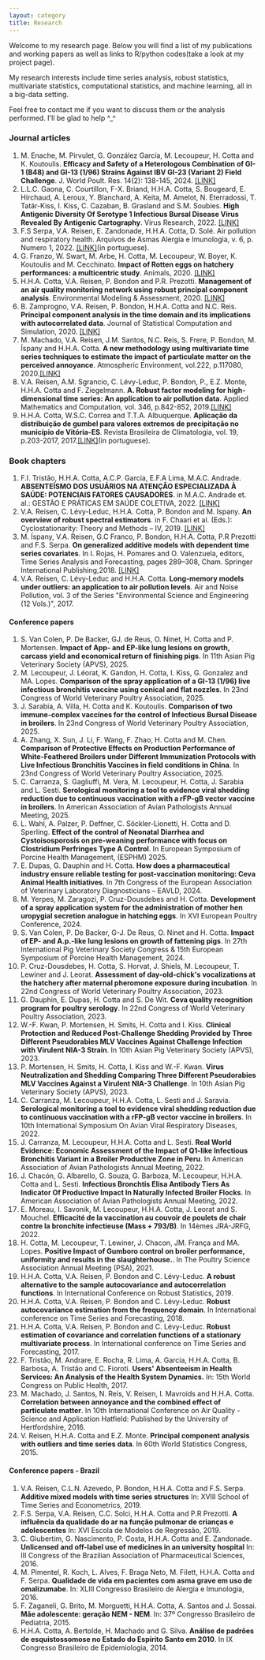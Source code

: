 ```yaml
---
layout: category
title: Research
---
```

Welcome to my research page. Below you will find a list of my publications and working papers as well as links to R/python codes(take a look at my project page).

My research interests include time series analysis, robust statistics, multivariate statistics, computational statistics, and machine learning, all in a big-data setting.

Feel free to contact me if you want to discuss them or the analysis performed. I'll be glad to help  ^_^

### Journal articles

1. M. Enache, M. Pirvulet, G. González García, M. Lecoupeur, H. Cotta and K. Koutoulis. **Efficacy and Safety of a Heterologous Combination of GI-1 (B48) and GI-13 (1/96) Strains Against IBV GI-23 (Variant 2) Field Challenge**. J. World Poult. Res. 14(2): 138-145, 2024. [[LINK]]({{site.url}}/papers/jwpr2024.pdf)
1. L.L.C. Gaona, C. Courtillon, F-X. Briand, H.H.A. Cotta, S. Bougeard, E. Hirchaud, A. Leroux, Y. Blanchard, A. Keita, M. Amelot, N. Eterradossi, T. Tatár-Kiss, I. Kiss, C. Cazaban, B. Grasland and S.M. Soubies. **High Antigenic Diversity Of Serotype 1 Infectious Bursal Disease Virus Revealed By Antigenic Cartography**. Virus Research, 2022. [[LINK]]({{site.url}}/papers/2023_cubas_gaona.pdf)
2. F.S Serpa, V.A. Reisen, E. Zandonade,  H.H.A. Cotta, D. Solé. Air pollution and respiratory health. Arquivos de Asmas Alergia e Imunologia, v. 6, p. Numero 1, 2022. [[LINK]]({{site.url}}/papers/v6n1a08.pdf)(in portuguese).
3. G. Franzo, W. Swart, M. Arbe, H. Cotta, M. Lecoupeur, W. Boyer, K. Koutoulis and M. Cecchinato. **Impact of Rotten eggs on hatchery performances: a multicentric study**. Animals, 2020. [[LINK]]({{site.url}}/papers/animals-10-01725.pdf)
4. H.H.A. Cotta, V.A. Reisen, P. Bondon and P.R. Prezotti. **Management of an air quality monitoring network using robust principal component analysis**. Environmental Modeling & Assessment, 2020. [[LINK]]({{site.url}}/papers/10.1007s10666-020-09717-7.pdf)
5. B. Zamprogno, V.A. Reisen, P. Bondon, H.H.A. Cotta and N.C. Reis. **Principal component analysis in the time domain and its implications with autocorrelated data**. Journal of Statistical Computation and Simulation, 2020. [[LINK]]({{site.url}}/papers/pca_2020.pdf)
6. M. Machado, V.A. Reisen, J.M. Santos, N.C. Reis, S. Frere, P. Bondon, M. Íspany and H.H.A. Cotta.  **A new methodology using multivariate time series techniques to estimate the impact of particulate matter on the perceived annoyance**. Atmospheric Environment, vol.222, p.117080, 2020.[[LINK]]({{site.url}}/papers/10.1016jatmosenv.2019.117080.pdf)
7. V.A. Reisen, A.M. Sgrancio, C. Lévy-Leduc, P. Bondon, P., E.Z. Monte, H.H.A. Cotta and F. Ziegelmann. **A. Robust factor modeling for high-dimensional time series: An application to air pollution data**. Applied Mathematics and Computation, vol. 346, p.842-852, 2019.[[LINK]]({{site.url}}/papers/reisen_20019_applied_math_comp.pdf)
8. H.H.A. Cotta, W.S.C. Correa and T.T.A. Albuquerque. **Aplicação da distribuição de gumbel para valores extremos de precipitação no município de Vitória-ES**. Revista Brasileira de Climatologia, vol. 19, p.203-2017, 2017.[[LINK]](https://revistas.ufpr.br/revistaabclima/article/download/39440/29391)(in portuguese).
	

### Book chapters
1. F.I. Tristão, H.H.A. Cotta, A.C.P. Garcia, E.F.A Lima, M.A.C. Andrade. **ABSENTEÍSMO DOS USUÁRIOS NA ATENÇÃO ESPECIALIZADA À SAÚDE: POTENCIAIS FATORES CAUSADORES**. in M.A.C. Andrade et. al.: GESTÃO E PRÁTICAS EM SAÚDE COLETIVA, 2022. [[LINK]]({{site.url}}/papers/libro_abs.pdf)
2. V.A. Reisen, C. Lévy-Leduc, H.H.A. Cotta, P. Bondon and M. Ispany. **An overview of robust spectral estimators**. in F. Chaari et al. (Eds.): Cyclostationarity: Theory and Methods – IV, 2019. [[LINK]]({{site.url}}/papers/10.1007-978-3-030-22529-212.pdf)
3. M. Íspany, V.A. Reisen, G.C Franco, P. Bondon, H.H.A. Cotta, P.R Prezotti and F.S. Serpa. **On generalized additive models with dependent time series covariates**. In I. Rojas, H. Pomares and  O. Valenzuela, editors, Time Series Analysis and Forecasting, pages 289–308, Cham. Springer International Publishing,2018. [[LINK]]({{site.url}}/papers/GAM-PCA-VAR_Contr_to_Stat_final.pdf)
4. V.A. Reisen, C. Lévy-Leduc and H.H.A. Cotta. **Long-memory models under outliers: an application to air pollution levels**. Air and Noise Pollution, vol. 3 of the Series "Environmental Science and Engineering (12 Vols.)", 2017.


#### Conference papers
1. S. Van Colen, P. De Backer, GJ. de Reus, O. Ninet, H. Cotta and P. Mortensen. **Impact of App- and EP-like lung lesions on growth, carcass yield and economical return of finishing pigs**. In 11th Asian Pig Veterinary Society (APVS), 2025.
1. M. Lecoupeur, J. Léorat, K. Gandon, H. Cotta, I. Kiss, G. Gonzalez and MA. Lopes. **Comparison of the spray application of a GI-13 (1/96) live infectious bronchitis vaccine using conical and flat nozzles**. In 23nd Congress of World Veterinary Poultry Association, 2025.
1. J. Sarabia, A. Villa, H. Cotta and K. Koutoulis. **Comparison of two immune-complex vaccines for the control of Infectious Bursal Disease in broilers**. In 23nd Congress of World Veterinary Poultry Association, 2025.
1. A. Zhang, X. Sun, J. Li, F. Wang, F. Zhao, H. Cotta and M. Chen. **Comparison of Protective Effects on Production Performance of White-Feathered Broilers under Different Immunization Protocols with Live Infectious Bronchitis Vaccines in field conditions in China**. In 23nd Congress of World Veterinary Poultry Association, 2025.
2. C. Carranza, S. Gagliuffi, M. Vera, M. Lecoupeur, H. Cotta, J. Sarabia and L. Sesti. **Serological monitoring a tool to evidence viral shedding reduction due to continuous vaccination with a rFP-gB vector vaccine in broilers**. In American Association of Avian Pathologists Annual Meeting, 2025.
1. L. Wahl, A. Palzer, P. Deffner, C. Söckler-Lionetti, H. Cotta and D. Sperling. **Effect of the control of Neonatal Diarrhea and Cystoisosporosis on pre-weaning performance with focus on Clostridium Perfringes Type A Control**. In European Symposium of Porcine Health Management, (ESPHM) 2025.
1. E. Dupas, G. Dauphin and H. Cotta. **How does a pharmaceutical industry ensure reliable testing for post-vaccination monitoring: Ceva Animal Health initiatives**. In 7th Congress of the European Association of Veterinary Laboratory Diagnosticians – EAVLD, 2024.
1. M. Yerpes, M. Zaragozi, P. Cruz-Dousdebes and H. Cotta. **Development of a spray application system for the administration of mother hen uropygial secretion analogue in hatching eggs**. In XVI European Poultry Conference, 2024.
2. S. Van Colen, P. De Backer, G-J. De Reus, O. Ninet and H. Cotta. **Impact of EP- and A.p.-like lung lesions on growth of fattening pigs**. In 27th International Pig Veterinary Society Congress &  15th European Symposium of Porcine Health Management, 2024.
1. P. Cruz-Dousdebes, H. Cotta, S. Horvat, J. Shiels, M. Lecoupeur, T. Lewiner and J. Leorat.
**Assessment of day-old-chick's vocalizations at the hatchery after maternal pheromone exposure during incubation**. In 22nd Congress of World Veterinary Poultry Association, 2023.
2. G. Dauphin, E. Dupas, H. Cotta and S. De Wit. **Ceva quality recognition program for poultry serology**. In 22nd Congress of World Veterinary Poultry Association, 2023.
2. W.-F. Kwan, P. Mortensen, H. Smits, H. Cotta and I. Kiss. **Clinical Protection and Reduced Post-Challenge Shedding Provided by Three Different Pseudorabies MLV Vaccines Against Challenge Infection with Virulent NIA-3 Strain**. In 10th Asian Pig Veterinary Society (APVS), 2023.
3. P. Mortensen, H. Smits, H. Cotta, I. Kiss and W.-F. Kwan. **Virus Neutralization and Shedding Comparing Three Different Pseudorabies MLV Vaccines Against a Virulent NIA-3 Challenge**. In 10th Asian Pig Veterinary Society (APVS), 2023.
2. C. Carranza, M. Lecoupeur, H.H.A. Cotta, L. Sesti and J. Saravia. **Serological monitoring a tool to evidence viral shedding reduction due to continuous vaccination with a rFP-gB vector vaccine in broilers**. In 10th International Symposium On Avian Viral Respiratory Diseases, 2022.
2. J. Carranza, M. Lecoupeur, H.H.A. Cotta and L. Sesti. **Real World Evidence: Economic Assessment of  the Impact of Q1-like Infectious Bronchitis Variant in a Broiler Productive Zone in Peru**. In American Association of Avian Pathologists Annual Meeting, 2022.
3. J. Chacón, G. Albarello, G. Souza, G. Barboza, M. Lecoupeur, H.H.A. Cotta and L. Sesti. **Infectious Bronchtis Elisa Antibody Tiers As Indicator Of Productive Impact In Naturally Infected Broiler Flocks**. In American Association of Avian Pathologists Annual Meeting, 2022.
4. E. Moreau, I. Savonik, M. Lecoupeur,  H.H.A. Cotta, J. Leorat and S. Mouchel. **Efficacité de la vaccination au couvoir de poulets de chair contre la bronchite infectieuse (Mass + 793/B)**. In 14èmes JRA-JRFG, 2022.
4. H. Cotta, M. Lecoupeur, T. Lewiner, J. Chacon, JM. França and MA. Lopes. **Positive Impact of Gumboro control on broiler performance, uniformity and results in the slaughterhouse.**. In The Poultry Science Association Annual Meeting (PSA), 2021.
5. H.H.A. Cotta, V.A. Reisen, P. Bondon and C. Lévy-Leduc. **A robust alternative to the sample autocovariance and autocorrelation functions**. In International Conference on Robust Statistics, 2019.
6. H.H.A. Cotta, V.A. Reisen, P. Bondon and C. Lévy-Leduc. **Robust autocovariance estimation from the frequency domain**. In International conference on Time Series and Forecasting, 2018.
7. H.H.A. Cotta, V.A. Reisen, P. Bondon and C. Lévy-Leduc. **Robust estimation of covariance and correlation functions of a stationary multivariate process**. In International conference on Time Series and Forecasting, 2017.
8. F. Tristão, M. Andrare, E. Rocha, R. Lima, A. Garcia, H.H.A. Cotta, B. Barbosa, A. Tristão and C. Fioroti. **Users' Absenteeism in Health Services: An Analysis of the Health System Dynamics.** In: 15th World Congress on Public Health, 2017.
9. M. Machado, J. Santos, N. Reis, V. Reisen, I. Mavroids and H.H.A. Cotta. **Correlation between annoyance and the combined effect of particulate matter**. In 10th International Conference on Air Quality - Science and Application Hatfield: Published by the University of Hertfordshire, 2016.
10. V. Reisen, H.H.A. Cotta and E.Z. Monte. **Principal component analysis with outliers and time series data**. In 60th World Statistics Congress, 2015.


#### Conference papers - Brazil
1. V.A. Reisen,  C.L.N. Azevedo, P. Bondon, H.H.A. Cotta and F.S. Serpa. **Additive mixed models with time series structures** In: XVIII School of Time Series and Econometrics, 2019.
2. F.S. Serpa, V.A. Reisen, C.C. Solci, H.H.A. Cotta and  P.R Prezotti. **A influência da qualidade do ar na função pulmonar de crianças e adolescentes** In: XVI Escola de Modelos de Regressão, 2019.
3. C. Giubertim, G. Nascimento, P. Costa, H.H.A. Cotta and E. Zandonade.  **Unlicensed and off-label use of medicines in an university hospital** In: III Congress of the Brazilian Association of Pharmaceutical Sciences, 2016.
4. M. Pimentel, R. Koch, L. Alves, F. Braga Neto, M. Filett, H.H.A. Cotta and F. Serpa. **Qualidade de vida em pacientes com asma grave em uso de omalizumabe**. In: XLIII Congresso Brasileiro de Alergia e Imunologia, 2016.
5. F. Zaganeli, G. Brito, M. Morguetti, H.H.A. Cotta, A. Santos and J. Sossai. **Mãe adolescente: geração NEM - NEM**. In: 37º Congresso Brasileiro de Pediatria, 2015.
6. H.H.A. Cotta, A. Bertolde, H. Machado and G. Silva. **Análise de padrões de esquistossomose no Estado do Espírito Santo em 2010**. In IX Congresso Brasileiro de Epidemiologia, 2014.


